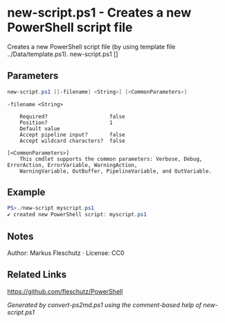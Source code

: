# new-script.ps1 - Creates a new PowerShell script file

Creates a new PowerShell script file (by using template file ../Data/template.ps1).
new-script.ps1 [<filename>]

## Parameters
```powershell
new-script.ps1 [[-filename] <String>] [<CommonParameters>]

```

```
-filename <String>
    
    Required?                    false
    Position?                    1
    Default value                
    Accept pipeline input?       false
    Accept wildcard characters?  false
```

```
[<CommonParameters>]
    This cmdlet supports the common parameters: Verbose, Debug, ErrorAction, ErrorVariable, WarningAction, 
    WarningVariable, OutBuffer, PipelineVariable, and OutVariable.
```

## Example
```powershell
PS>./new-script myscript.ps1
✔️ created new PowerShell script: myscript.ps1
```


## Notes
Author: Markus Fleschutz · License: CC0

## Related Links
https://github.com/fleschutz/PowerShell

*Generated by convert-ps2md.ps1 using the comment-based help of new-script.ps1*
